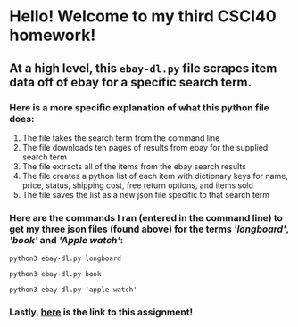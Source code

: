 # Hello! Welcome to my third CSCI40 homework!
## At a high level, this `ebay-dl.py` file scrapes item data off of ebay for a specific search term.
### Here is a more specific explanation of what this python file does:
1. The file takes the search term from the command line
1. The file downloads ten pages of results from ebay for the supplied search term 
1. The file extracts all of the items from the ebay search results
1. The file creates a python list of each item with dictionary keys for name, price, status, shipping cost, free return options, and items sold
1. The file saves the list as a new json file specific to that search term

### Here are the commands I ran (entered in the command line) to get my three json files (found above) for the terms *'longboard'*, *'book'* and *'Apple watch'*:

<pre><code>python3 ebay-dl.py longboard
</code></pre>
<pre><code>python3 ebay-dl.py book 
</code></pre>
<pre><code>python3 ebay-dl.py 'apple watch'
</code></pre>

### **Lastly,** [here](https://github.com/mikeizbicki/cmc-csci040/tree/2021fall/hw_03) is the link to this assignment!